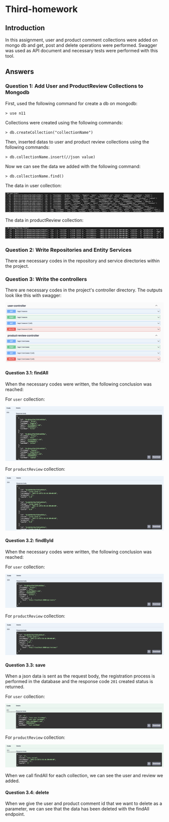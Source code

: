 # Third-homework

## Introduction

In this assignment, user and product comment collections were added on mongo db and get, post and delete operations were performed.
Swagger was used as API document and necessary tests were performed with this tool.

## Answers

### Question 1: Add User and ProductReview Collections to Mongodb
First, used the following command for create a db on mongodb:

    > use n11

Collections were created using the following commands:

    > db.createCollection("collectionName")

Then, inserted datas to user and product review collections using the following commands:

    > db.collectionName.insert(//json value)

Now we can see the data we added with the following command:

    > db.collectionName.find()

The data in user collection:

![alt text](./images/user.png)

The data in productReview collection:

![alt text](./images/product_review.png)
### Question 2: Write Repositories and Entity Services

There are necessary codes in the repository and service directories within the project.

### Question 3: Write the controllers

There are necessary codes in the project's controller directory. 
The outputs look like this with swagger:

![alt text](./images/swagger.png)

#### Question 3.1: findAll

When the necessary codes were written, the following conclusion was reached:

For ```user```  collection:

![alt text](./images/swagger_user_3.1.png)

For ```productReview```  collection:

![alt text](./images/swagger_review_3.1.png)

#### Question 3.2: findById

When the necessary codes were written, the following conclusion was reached:

For ```user```  collection:

![alt text](./images/swagger_user_3.2.png)

For ```productReview```  collection:

![alt text](./images/swagger_review_3.2.png)

#### Question 3.3: save

When a json data is sent as the request body, the registration process is performed in the database and the response code ```201``` created status is returned.

For ```user```  collection:

![alt text](./images/swagger_user_3.3.png)

For ```productReview```  collection:

![alt text](./images/swagger_review_3.3.png)

When we call findAll for each collection, we can see the user and review we added.

#### Question 3.4: delete

When we give the user and product comment id that we want to delete as a parameter, we can see that the data has been deleted with the findAll endpoint.


